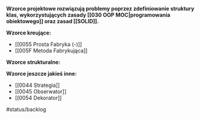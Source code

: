**Wzorce projektowe rozwiązują problemy poprzez zdefiniowanie struktury klas, wykorzystujących zasady [[030 OOP MOC|programowania obiektowego]] oraz zasad [[SOLID]].**

**Wzorce kreujące:**
- [[0055 Prosta Fabryka (-)]]
- [[005F Metoda Fabrykująca]]


**Wzorce strukturalne:**


**Wzorce jeszcze jakieś inne:**
- [[0044 Strategia]]
- [[0045 Obserwator]]
- [[0054 Dekorator]]


#status/backlog 